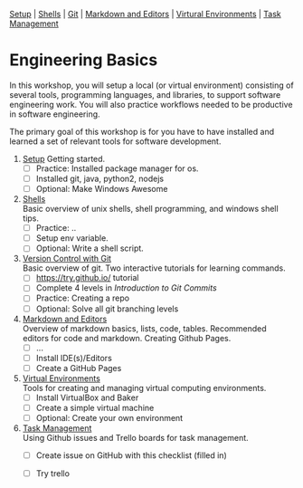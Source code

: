 [Setup](Setup.md#setup) | [Shells](Shells.md#shells) |  [Git](Git.md#git) | [Markdown and Editors](MarkdownEditors.md#markdown) |  [Virtural Environments](Environments.md#environments) | [Task Management](OnlineTools.md#online-tools)

# Engineering Basics

In this workshop, you will setup a local (or virtual environment) consisting of several tools, programming languages, and libraries, to support software engineering work.  You will also practice workflows needed to be productive in software engineering.

The primary goal of this workshop is for you have to have installed and learned a set of relevant tools for software development.

1. [Setup](Setup.md#setup)
   Getting started.
   - [ ] Practice: Installed package manager for os.
   - [ ] Installed git, java, python2, nodejs
   - [ ] Optional: Make Windows Awesome
2. [Shells](Shells.md#shells)  
   Basic overview of unix shells, shell programming, and windows shell tips.
   - [ ] Practice: ..
   - [ ] Setup env variable.
   - [ ] Optional: Write a shell script.
3. [Version Control with Git](Git.md#git)  
   Basic overview of git. Two interactive tutorials for learning commands.
   - [ ] https://try.github.io/ tutorial
   - [ ] Complete 4 levels in *Introduction to Git Commits*
   - [ ] Practice: Creating a repo
   - [ ] Optional: Solve all git branching levels
4. [Markdown and Editors](MarkdownEditors.md#markdown)  
   Overview of markdown basics, lists, code, tables. Recommended editors for code and markdown. Creating Github Pages.
   - [ ] ... 
   - [ ] Install IDE(s)/Editors
   - [ ] Create a GitHub Pages 
5. [Virtual Environments](Environments.md#Environments)  
   Tools for creating and managing virtual computing environments.
   - [ ] Install VirtualBox and Baker
   - [ ] Create a simple virtual machine
   - [ ] Optional: Create your own environment
6. [Task Management](OnlineTools.md#online-tools)  
   Using Github issues and Trello boards for task management.
   - [ ] Create issue on GitHub with this checklist (filled in) 
   - [ ] Try trello




